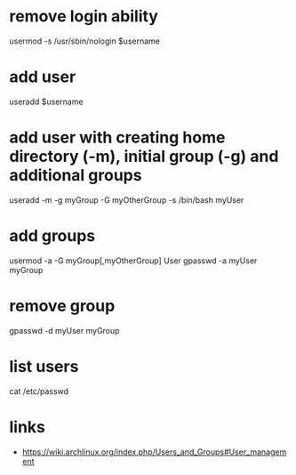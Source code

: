 # remove login ability

usermod -s /usr/sbin/nologin $username

# add user

useradd $username

# add user with creating home directory (-m), initial group (-g) and additional groups

useradd -m -g myGroup -G myOtherGroup -s /bin/bash myUser

# add groups

usermod -a -G myGroup[,myOtherGroup] User
gpasswd -a myUser myGroup

# remove group

gpasswd -d myUser myGroup

# list users

cat /etc/passwd

# links

* https://wiki.archlinux.org/index.php/Users_and_Groups#User_management
